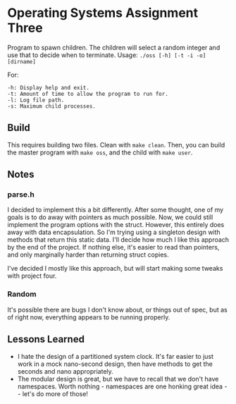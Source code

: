 # Operating Systems Assignment Three
Program to spawn children. The children will select a
random integer and use that to decide when to terminate.
Usage: `./oss [-h] [-t -i -o] [dirname]`

For: 

    -h: Display help and exit.
    -t: Amount of time to allow the program to run for.
    -l: Log file path.
    -s: Maximum child processes.

## Build
This requires building two files. Clean with `make clean`. Then, you can build the
master program with `make oss`, and the child with `make user`.

## Notes

### parse.h
I decided to implement this a bit differently. After some thought, one of my goals is to 
do away with pointers as much possible. Now, we could still implement the program options
with the struct. However, this entirely does away with data encapsulation. So I'm trying
using a singleton design with methods that return this static data. I'll decide how much
I like this approach by the end of the project. If nothing else, it's easier to read than
pointers, and only marginally harder than returning struct copies. 

I've decided I mostly like this approach, but will start making some tweaks with project
four.

### Random
It's possible there are bugs I don't know about, or
things out of spec, but as of right now, everything
appears to be running properly. 

## Lessons Learned
- I hate the design of a partitioned system clock. It's far easier to just work in a 
mock nano-second design, then have methods to get the seconds and nano appropriately.
- The modular design is great, but we have to recall that we don't have namespaces.
Worth nothing - namespaces are one honking great idea -- let's do more of those!